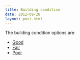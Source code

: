 ```yaml
---
title: Building condition
date: 2012-09-28
layout: post.html
---
```


The building condition options are:
- [Good](../good/)
- [Fair](../fair/)
- [Poor](../poor/)
